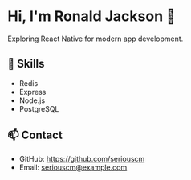# Hi, I'm Ronald Jackson 👋

Exploring React Native for modern app development.

## 🚀 Skills
- Redis
- Express
- Node.js
- PostgreSQL

## 📫 Contact
- GitHub: https://github.com/seriouscm
- Email: seriouscm@example.com
